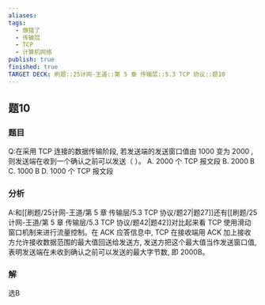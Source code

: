 ```yaml
---
aliases: 
tags:
  - 做错了
  - 传输层
  - TCP
  - 计算机网络
publish: true
finished: true
TARGET DECK: 刷题::25计网-王道::第 5 章 传输层::5.3 TCP 协议::题10
---
```

## 题10
### 题目
Q:在采用 TCP 连接的数据传输阶段, 若发送端的发送窗口值由 1000 变为 2000 , 则发送端在收到一个确认之前可以发送（ ）。
A. 2000 个 TCP 报文段 
B. ${2000}\mathrm{\;B}$
C. ${1000}\mathrm{\;B}$ 
D. 1000 个 TCP 报文段
### 分析
A:和[[刷题/25计网-王道/第 5 章 传输层/5.3 TCP 协议/题27|题27]]还有[[刷题/25计网-王道/第 5 章 传输层/5.3 TCP 协议/题42|题42]]对比起来看
TCP 使用滑动窗口机制来进行流量控制。在 ACK 应答信息中, TCP 在接收端用 ACK 加上接收方允许接收数据范围的最大值回送给发送方, 发送方把这个最大值当作发送窗口值, 表明发送端在未收到确认之前可以发送的最大字节数, 即 2000B。
### 解
选B
<!--ID: 1719759699247-->

